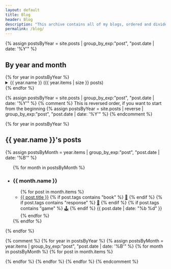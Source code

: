 ```yaml
---
layout: default
title: Blog
header: Blog
description: "This archive contains all of my blogs, ordered and divided by date, you can also access them <a href='/tags/'>by tag</a>."
permalink: /blog/
---
```



{% assign postsByYear = site.posts | group_by_exp:"post", "post.date | date: '%Y'" %}

<article>
<h2>By year and month</h2>
<div class="flex-container">
{% for year in postsByYear %}
  <details>
    <summary>{{ year.name }} ({{ year.items | size }} posts)</summary>
      {% assign totalYearPostCount = 0 %}
      {% assign postsByMonth = year.items | group_by_exp:"post", "post.date | date: '%B'" %}
      <ul>
      {% for month in postsByMonth %}
      <li><a href="#{{ month.name }}-{{ year.name }}"> {{ month.name }} ({{ month.items | size }} {% if month.items.size == 1 %} post{% else %} posts{% endif %}) </a></li>
      {% endfor %}
      </ul>
  </details>
{% endfor %}
</div>
</article>

{% assign postsByYear = site.posts | group_by_exp:"post", "post.date | date: '%Y'" %}
{% comment %}
This is reversed order, if you want to start from the beginning
{% assign postsByYear = site.posts | reverse | group_by_exp:"post", "post.date | date: '%Y'" %}
{% endcomment %}

{% for year in postsByYear %}
<article>
<h2>{{ year.name }}'s posts</h2>
{% assign postsByMonth = year.items | group_by_exp:"post", "post.date | date: '%B'" %}
<ul class="posts">
    {% for month in postsByMonth %}
    <li>
    <h3 class="post" id="{{ month.name }}-{{year.name}}">{{ month.name }}</h3>
        <ul>
        {% for post in month.items  %}
        <li class="post">
        <span class="post-title"><a href="{{ post.url }}">{{ post.title }}</a></span>
        <span class="post-tags">
        {% if post.tags contains "book" %}
        <a href="/more/tags/book">📖</a>
        {% endif %}
        {% if post.tags contains "response" %}
        <a href="/more/tags/response">💬</a>
        {% endif %}
        {% if post.tags contains "game" %}
        <a href="/more/tags/game">🕹</a>
        {% endif %}
        </span>
        <span><time datetime="{{ post.date }}" class="post-date"> {{ post.date | date: "%b %d" }}</time></span>
        </li>
        {% endfor %}
        </ul>
    </li>
    {% endfor %}
</ul>
</article>
{% endfor %}

{% comment %}
{% for year in postsByYear %}
{% assign postsByMonth = year.items | group_by_exp:"post", "post.date | date: '%B'" %}
{% for month in postsByMonth %}
{% for post in month.items  %}
<!--<p>{{ post.date | date: '%Y-%m-%d' }}</p>-->
{% endfor %}
{% endfor %}
{% endfor %}
{% endcomment %}
